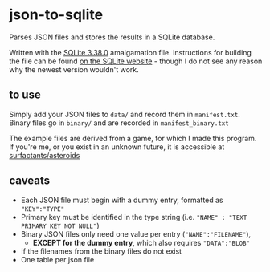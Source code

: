 # json-to-sqlite
Parses JSON files and stores the results in a SQLite database.

Written with the [SQLite 3.38.0](https://github.com/sqlite/sqlite/releases/tag/version-3.38.0) amalgamation file. Instructions for building the file can be found [on the SQLite website](https://www.sqlite.org/draft/amalgamation.html) - though I do not see any reason why the newest version wouldn't work.

## to use

Simply add your JSON files to `data/` and record them in `manifest.txt`. Binary files go in `binary/` and are recorded in `manifest_binary.txt`

The example files are derived from a game, for which I made this program. If you're me, or you exist in an unknown future, it is accessible at [surfactants/asteroids](https://github.com/surfactants/asteroids)

## caveats

- Each JSON file must begin with a dummy entry, formatted as `"KEY":"TYPE"`
- Primary key must be identified in the type string (i.e. `"NAME" : "TEXT PRIMARY KEY NOT NULL"`)
- Binary JSON files only need one value per entry (`"NAME":"FILENAME"`),
  - **EXCEPT for the dummy entry**, which also requires `"DATA":"BLOB"`
- If the filenames from the binary files do not exist
- One table per json file
